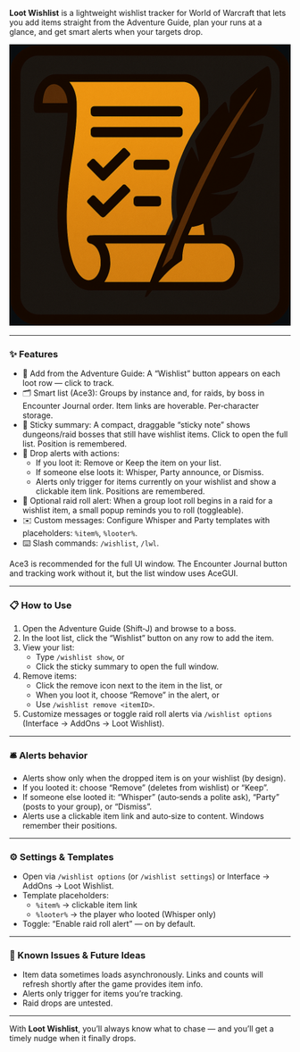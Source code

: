 **Loot Wishlist** is a lightweight wishlist tracker for World of Warcraft that lets you add items straight from the Adventure Guide, plan your runs at a glance, and get smart alerts when your targets drop.

![Loot Wishlist](images/loot_wishlist.png)

---

### ✨ Features

- 📘 Add from the Adventure Guide: A “Wishlist” button appears on each loot row — click to track.
- 🗂️ Smart list (Ace3): Groups by instance and, for raids, by boss in Encounter Journal order. Item links are hoverable. Per‑character storage.
- 📝 Sticky summary: A compact, draggable “sticky note” shows dungeons/raid bosses that still have wishlist items. Click to open the full list. Position is remembered.
- 🔔 Drop alerts with actions:
	- If you loot it: Remove or Keep the item on your list.
	- If someone else loots it: Whisper, Party announce, or Dismiss.
	- Alerts only trigger for items currently on your wishlist and show a clickable item link. Positions are remembered.
- 🎲 Optional raid roll alert: When a group loot roll begins in a raid for a wishlist item, a small popup reminds you to roll (toggleable).
- ✉️ Custom messages: Configure Whisper and Party templates with placeholders: `%item%`, `%looter%`.
- ⌨️ Slash commands: `/wishlist`, `/lwl`.

Ace3 is recommended for the full UI window. The Encounter Journal button and tracking work without it, but the list window uses AceGUI.

---

### 📋 How to Use

1. Open the Adventure Guide (Shift‑J) and browse to a boss.
2. In the loot list, click the “Wishlist” button on any row to add the item.
3. View your list:
	 - Type `/wishlist show`, or
	 - Click the sticky summary to open the full window.
4. Remove items:
	 - Click the remove icon next to the item in the list, or
	 - When you loot it, choose “Remove” in the alert, or
	 - Use `/wishlist remove <itemID>`.
5. Customize messages or toggle raid roll alerts via `/wishlist options` (Interface → AddOns → Loot Wishlist).

---

### 🛎️ Alerts behavior

- Alerts show only when the dropped item is on your wishlist (by design).
- If you looted it: choose “Remove” (deletes from wishlist) or “Keep”.
- If someone else looted it: “Whisper” (auto‑sends a polite ask), “Party” (posts to your group), or “Dismiss”.
- Alerts use a clickable item link and auto‑size to content. Windows remember their positions.

---

### ⚙️ Settings & Templates

- Open via `/wishlist options` (or `/wishlist settings`) or Interface → AddOns → Loot Wishlist.
- Template placeholders:
	- `%item%` → clickable item link
	- `%looter%` → the player who looted (Whisper only)
- Toggle: “Enable raid roll alert” — on by default.

---

### 🛑 Known Issues & Future Ideas

- Item data sometimes loads asynchronously. Links and counts will refresh shortly after the game provides item info.
- Alerts only trigger for items you’re tracking.
- Raid drops are untested. 

---

With **Loot Wishlist**, you’ll always know what to chase — and you’ll get a timely nudge when it finally drops.
